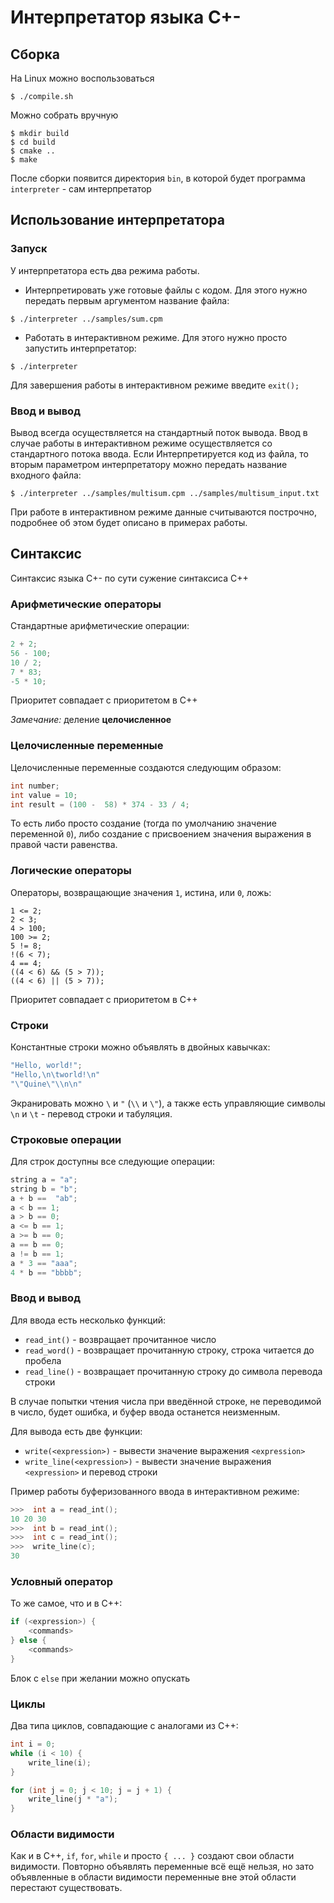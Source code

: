 # Интерпретатор языка C+-
## Сборка
На Linux можно воспользоваться
```
$ ./compile.sh
```
Можно собрать вручную
```
$ mkdir build
$ cd build
$ cmake ..
$ make
```

После сборки появится директория `bin`, в которой будет программа `interpreter` - сам интерпретатор

## Использование интерпретатора
### Запуск
У интерпретатора есть два режима работы.

- Интерпретировать уже готовые файлы с кодом. Для этого нужно передать первым аргументом название файла:
```
$ ./interpreter ../samples/sum.cpm
```

-  Работать в интерактивном режиме. Для этого нужно просто запустить интерпретатор:
```
$ ./interpreter
```
Для завершения работы в интерактивном режиме введите `exit();`

### Ввод и вывод

Вывод всегда осуществляется на стандартный поток вывода. Ввод в случае работы в интерактивном режиме осуществляется со стандартного потока ввода. Если Интерпретируется код из файла, то вторым параметром интерпретатору можно передать название входного файла:

```
$ ./interpreter ../samples/multisum.cpm ../samples/multisum_input.txt
```
При работе в интерактивном режиме данные считываются построчно, подробнее об этом будет описано в примерах работы.

## Синтаксис

Синтаксис языка C+- по сути сужение синтаксиса C++

### Арифметические операторы

Стандартные арифметические операции:
```c++
2 + 2;
56 - 100;
10 / 2;
7 * 83;
-5 * 10;
```
Приоритет совпадает с приоритетом в C++

*Замечание:* деление **целочисленное**
### Целочисленные переменные
Целочисленные переменные создаются следующим образом:
```c++
int number;
int value = 10;
int result = (100 -  58) * 374 - 33 / 4;
```
То есть либо просто создание (тогда по умолчанию значение переменной `0`), либо создание с присвоением значения выражения в правой части равенства.

### Логические операторы
Операторы, возвращающие значения `1`, истина, или `0`, ложь:
```
1 <= 2;
2 < 3;
4 > 100;
100 >= 2;
5 != 8;
!(6 < 7);
4 == 4;
((4 < 6) && (5 > 7));
((4 < 6) || (5 > 7));
```
Приоритет совпадает с приоритетом в C++

### Строки

Константные строки можно объявлять в двойных кавычках:

```c++
"Hello, world!";
"Hello,\n\tworld!\n"
"\"Quine\"\\n\n"
```
Экранировать можно `\` и `"` (`\\` и `\"`), а также есть управляющие символы `\n` и `\t` - перевод строки и табуляция.

### Строковые операции

Для строк доступны все следующие операции:

```c++
string a = "a";
string b = "b";
a + b ==  "ab";
a < b == 1;
a > b == 0;
a <= b == 1;
a >= b == 0;
a == b == 0;
a != b == 1;
a * 3 == "aaa";
4 * b == "bbbb";
```

### Ввод и вывод
Для ввода есть несколько функций:
- `read_int()` - возвращает прочитанное число
- `read_word()` - возвращает прочитанную строку, строка читается до пробела
- `read_line()` - возвращает прочитанную строку до символа перевода строки

В случае попытки чтения числа при введённой строке, не переводимой в число, будет ошибка, и буфер ввода останется неизменным.

Для вывода есть две функции:
- `write(<expression>)` - вывести значение выражения `<expression>`
-  `write_line(<expression>)` - вывести значение  выражения `<expression>` и перевод строки

Пример работы буферизованного ввода в интерактивном режиме:
```c++
>>>  int a = read_int();
10 20 30
>>>  int b = read_int();
>>>  int c = read_int();
>>>  write_line(c);
30
```

### Условный оператор
То же самое, что и в C++:
```c++
if (<expression>) {
    <commands>
} else {
    <commands>
}
```
Блок с `else` при желании можно опускать

### Циклы
Два типа циклов, совпадающие с аналогами из C++:
```c++
int i = 0;
while (i < 10) {
    write_line(i);
}

for (int j = 0; j < 10; j = j + 1) {
    write_line(j * "a");
}
```

### Области видимости

Как и в C++, `if`, `for`, `while` и просто `{ ... }` создают свои области видимости. Повторно объявлять переменные всё ещё нельзя, но зато объявленные в области видимости переменные вне этой области перестают существовать.
